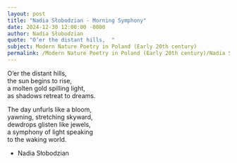 ```yaml
---
layout: post
title: "Nadia Słobodzian - Morning Symphony"
date: 2024-12-30 12:00:00 -0000
author: Nadia Słobodzian
quote: "O’er the distant hills,  "
subject: Modern Nature Poetry in Poland (Early 20th century)
permalink: /Modern Nature Poetry in Poland (Early 20th century)/Nadia Słobodzian/Nadia Słobodzian - Morning Symphony
---
```


O’er the distant hills,  
the sun begins to rise,  
a molten gold spilling light,  
as shadows retreat to dreams.  

The day unfurls like a bloom,  
yawning, stretching skyward,  
dewdrops glisten like jewels,  
a symphony of light speaking  
to the waking world.

- Nadia Słobodzian
